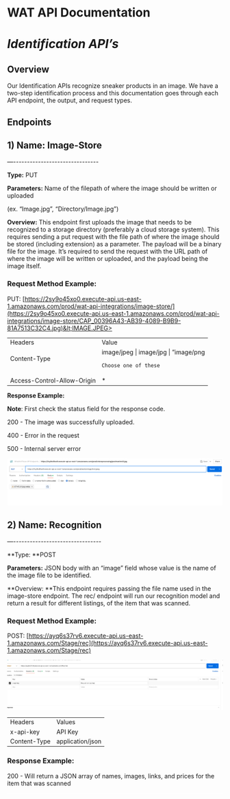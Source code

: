 
#  WAT API Documentation


# **_Identification API’s_**


## **Overview**

Our Identification APIs recognize sneaker products in an image. We have a two-step identification process and this documentation goes through each API endpoint, the output, and request types.


## **Endpoints**


## **1) Name:** Image-Store

—-------------------------------

**Type:** PUT

**Parameters:** Name of the filepath of where the image should be written or uploaded 

(ex. “Image.jpg”, “Directory/Image.jpg”)

**Overview:** This endpoint first uploads the image that needs to be recognized to a storage directory (preferably a cloud storage system). This requires sending a put request with the file path of where the image should be stored (including extension) as a parameter. The payload will be a binary file for the image. It’s required to send the request with the URL path of where the image will be written or uploaded, and the payload being the image itself. 


### **Request Method Example:**

PUT: [https://2sy9o45xo0.execute-api.us-east-1.amazonaws.com/prod/wat-api-integrations/image-store/](https://2sy9o45xo0.execute-api.us-east-1.amazonaws.com/prod/wat-api-integrations/image-store/CAP_00396A43-AB39-4089-B9B9-81A7513C32C4.jpg)&lt;IMAGE.JPEG> 


<table>
  <tr>
   <td>Headers
   </td>
   <td>Value
   </td>
  </tr>
  <tr>
   <td>
    Content-Type
<p>

    	
   </td>
   <td>
    image/jpeg | image/jpg | ”image/png 
<p>

    Choose one of these
   </td>
  </tr>
  <tr>
   <td>
    Access-Control-Allow-Origin
   </td>
   <td>*
   </td>
  </tr>
</table>




**Response Example:**

**Note**: First check the status field for the response code.

200 - The image was successfully uploaded.


    	

400 - Error in the request

500 - Internal server error


![Sku Results](images/image-recognition-input.png)




## **2) Name:** Recognition

—--------------------------------

**Type: **POST

**Parameters:** JSON body with an “image” field whose value is the name of the image file to be identified.

**Overview: **This endpoint requires passing the file name used in the image-store endpoint. The rec/ endpoint will run our recognition model and return a result for different listings, of the item that was scanned.


### **Request Method Example:**

POST: [https://ayq6s37rv6.execute-api.us-east-1.amazonaws.com/Stage/rec](https://ayq6s37rv6.execute-api.us-east-1.amazonaws.com/Stage/rec) 


![Sku Results](images/image-recognition-parameters.png)



	


<table>
  <tr>
   <td>Headers
   </td>
   <td>Values
   </td>
  </tr>
  <tr>
   <td>x-api-key
   </td>
   <td>API Key
   </td>
  </tr>
  <tr>
   <td>Content-Type
   </td>
   <td>application/json
   </td>
  </tr>
</table>



### **Response Example:**

200 - Will return a JSON array of names, images, links, and prices for the item that was scanned













<!-- watermark --><div style="background-color:#FFFFFF"><p style="color:#FFFFFF; font-size: 1px">gd2md-html: xyzzy Thu Aug 15 2024</p></div>

